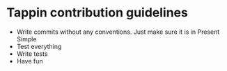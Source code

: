 # Tappin contribution guidelines

- Write commits without any conventions. Just make sure it is in Present Simple
- Test everything
- Write tests
- Have fun
